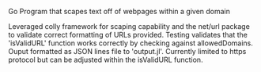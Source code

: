 Go Program that scapes text off of webpages within a given domain

Leveraged colly framework for scaping capability and the net/url package to validate correct formatting of URLs provided.
Testing validates that the 'isValidURL' function works correctly by checking against allowedDomains. Ouput formatted as JSON lines file to 'output.jl'.
Currently limited to https protocol but can be adjusted within the isValidURL function.
